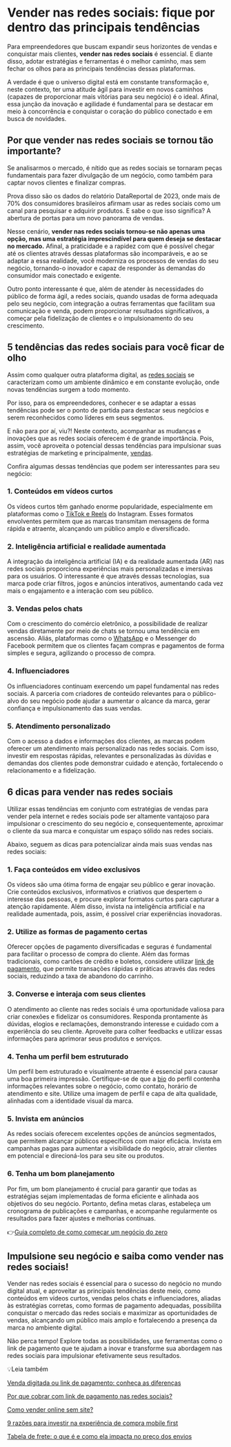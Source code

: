 # Vender nas redes sociais: fique por dentro das principais tendências

Para empreendedores que buscam expandir seus horizontes de vendas e conquistar mais clientes, **vender nas redes sociais** é essencial. E diante disso, adotar estratégias e ferramentas é o melhor caminho, mas sem fechar os olhos para as principais tendências dessas plataformas.

A verdade é que o universo digital está em constante transformação e, neste contexto, ter uma atitude ágil para investir em novos caminhos (capazes de proporcionar mais vitórias para seu negócio) é o ideal. Afinal, essa junção da inovação e agilidade é fundamental para se destacar em meio à concorrência e conquistar o coração do público conectado e em busca de novidades.

## Por que vender nas redes sociais se tornou tão importante?

Se analisarmos o mercado, é nítido que as redes sociais se tornaram peças fundamentais para fazer divulgação de um negócio, como também para captar novos clientes e finalizar compras.

Prova disso são os dados do relatório DataReportal de 2023, onde mais de 70% dos consumidores brasileiros afirmam usar as redes sociais como um canal para pesquisar e adquirir produtos. E sabe o que isso significa? A abertura de portas para um novo panorama de vendas.

Nesse cenário, **vender nas redes sociais tornou-se não apenas uma opção, mas uma estratégia imprescindível para quem deseja se destacar no mercado.** Afinal, a praticidade e a rapidez com que é possível chegar até os clientes através dessas plataformas são incomparáveis, e ao se adaptar a essa realidade, você moderniza os processos de vendas do seu negócio, tornando-o inovador e capaz de responder às demandas do consumidor mais conectado e exigente.

Outro ponto interessante é que, além de atender às necessidades do público de forma ágil, a redes sociais, quando usadas de forma adequada pelo seu negócio, com integração a outras ferramentas que facilitam sua comunicação e venda, podem proporcionar resultados significativos, a começar pela fidelização de clientes e o impulsionamento do seu crescimento.

## 5 tendências das redes sociais para você ficar de olho

Assim como qualquer outra plataforma digital, as [redes sociais](https://meubolso.mercadopago.com.br/erros-comuns-ao-vender-nas-redes-sociais) se caracterizam como um ambiente dinâmico e em constante evolução, onde novas tendências surgem a todo momento.

Por isso, para os empreendedores, conhecer e se adaptar a essas tendências pode ser o ponto de partida para destacar seus negócios e serem reconhecidos como líderes em seus segmentos.

E não para por aí, viu?! Neste contexto, acompanhar as mudanças e inovações que as redes sociais oferecem é de grande importância. Pois, assim, você aproveita o potencial dessas tendências para impulsionar suas estratégias de marketing e principalmente, [vendas](https://meubolso.mercadopago.com.br/vender-com-link-de-pagamento-o-futuro-ja-chegou).

Confira algumas dessas tendências que podem ser interessantes para seu negócio:

### 1. Conteúdos em vídeos curtos

Os vídeos curtos têm ganhado enorme popularidade, especialmente em plataformas como o [TikTok e Reels](https://meubolso.mercadopago.com.br/tiktok-e-reels-saiba-como-usar-as-ferramentas-para-aumentar-as-vendas) do Instagram. Esses formatos envolventes permitem que as marcas transmitam mensagens de forma rápida e atraente, alcançando um público amplo e diversificado.

### 2. Inteligência artificial e realidade aumentada

A integração da inteligência artificial (IA) e da realidade aumentada (AR) nas redes sociais proporciona experiências mais personalizadas e imersivas para os usuários. O interessante é que através dessas tecnologias, sua marca pode criar filtros, jogos e anúncios interativos, aumentando cada vez mais o engajamento e a interação com seu público.

### 3. Vendas pelos chats

Com o crescimento do comércio eletrônico, a possibilidade de realizar vendas diretamente por meio de chats se tornou uma tendência em ascensão. Aliás, plataformas como o [WhatsApp](https://meubolso.mercadopago.com.br/venda-em-redes-sociais-como-transforma-las-em-pontos-de-venda) e o Messenger do Facebook permitem que os clientes façam compras e pagamentos de forma simples e segura, agilizando o processo de compra.

### 4. Influenciadores

Os influenciadores continuam exercendo um papel fundamental nas redes sociais. A parceria com criadores de conteúdo relevantes para o público-alvo do seu negócio pode ajudar a aumentar o alcance da marca, gerar confiança e impulsionamento das suas vendas.

### 5. Atendimento personalizado

Com o acesso a dados e informações dos clientes, as marcas podem oferecer um atendimento mais personalizado nas redes sociais. Com isso, investir em respostas rápidas, relevantes e personalizadas às dúvidas e demandas dos clientes pode demonstrar cuidado e atenção, fortalecendo o relacionamento e a fidelização.

## 6 dicas para vender nas redes sociais

Utilizar essas tendências em conjunto com estratégias de vendas para vender pela internet e redes sociais pode ser altamente vantajoso para impulsionar o crescimento do seu negócio e, consequentemente, aproximar o cliente da sua marca e conquistar um espaço sólido nas redes sociais.

Abaixo, seguem as dicas para potencializar ainda mais suas vendas nas redes sociais:

### 1. Faça conteúdos em vídeo exclusivos

Os vídeos são uma ótima forma de engajar seu público e gerar inovação. Crie conteúdos exclusivos, informativos e criativos que despertem o interesse das pessoas, e procure explorar formatos curtos para capturar a atenção rapidamente. Além disso, invista na inteligência artificial e na realidade aumentada, pois, assim, é possível criar experiências inovadoras.

### 2. Utilize as formas de pagamento certas

Oferecer opções de pagamento diversificadas e seguras é fundamental para facilitar o processo de compra do cliente. Além das formas tradicionais, como cartões de crédito e boletos, considere utilizar [link de pagamento](https://meubolso.mercadopago.com.br/link-de-pagamento-descubra-como-funciona-essa-maneira-de-fazer-cobrancas-a-distancia), que permite transações rápidas e práticas através das redes sociais, reduzindo a taxa de abandono do carrinho.

### 3. Converse e interaja com seus clientes

O atendimento ao cliente nas redes sociais é uma oportunidade valiosa para criar conexões e fidelizar os consumidores. Responda prontamente às dúvidas, elogios e reclamações, demonstrando interesse e cuidado com a experiência do seu cliente. Aproveite para colher feedbacks e utilizar essas informações para aprimorar seus produtos e serviços.

### 4. Tenha um perfil bem estruturado

Um perfil bem estruturado e visualmente atraente é essencial para causar uma boa primeira impressão. Certifique-se de que a [bio](https://meubolso.mercadopago.com.br/otimize-seu-link-na-bio-com-bio-livre-mercado-pago) do perfil contenha informações relevantes sobre o negócio, como contato, horário de atendimento e site. Utilize uma imagem de perfil e capa de alta qualidade, alinhadas com a identidade visual da marca.

### 5. Invista em anúncios

As redes sociais oferecem excelentes opções de anúncios segmentados, que permitem alcançar públicos específicos com maior eficácia. Invista em campanhas pagas para aumentar a visibilidade do negócio, atrair clientes em potencial e direcioná-los para seu site ou produtos.

### 6. Tenha um bom planejamento

Por fim, um bom planejamento é crucial para garantir que todas as estratégias sejam implementadas de forma eficiente e alinhada aos objetivos do seu negócio. Portanto, defina metas claras, estabeleça um cronograma de publicações e campanhas, e acompanhe regularmente os resultados para fazer ajustes e melhorias contínuas.

👉[Guia completo de como começar um negócio do zero](https://meubolso.mercadopago.com.br/guia-completo-como-comecar-um-negocio)

## Impulsione seu negócio e saiba como vender nas redes sociais!

Vender nas redes sociais é essencial para o sucesso do negócio no mundo digital atual, e aproveitar as principais tendências deste meio, como conteúdos em vídeos curtos, vendas pelos chats e influenciadores, aliadas às estratégias corretas, como formas de pagamento adequadas, possibilita conquistar o mercado das redes sociais e maximizar as oportunidades de vendas, alcançando um público mais amplo e fortalecendo a presença da marca no ambiente digital.

Não perca tempo! Explore todas as possibilidades, use ferramentas como o link de pagamento que te ajudam a inovar e transforme sua abordagem nas redes sociais para impulsionar efetivamente seus resultados.

💡Leia também

[Venda digitada ou link de pagamento: conheça as diferenças](https://meubolso.mercadopago.com.br/venda-digitada-link-de-pagamento-diferencas)

[Por que cobrar com link de pagamento nas redes sociais?](https://meubolso.mercadopago.com.br/link-pagamento-redes-sociais)

[Como vender online sem site?](https://meubolso.mercadopago.com.br/como-vender-online-sem-um-site)

[9 razões para investir na experiência de compra mobile first](https://meubolso.mercadopago.com.br/9-razoes-para-investir-na-experiencia-de-compra-mobile-first)

[Tabela de frete: o que é e como ela impacta no preço dos envios](https://meubolso.mercadopago.com.br/tabela-de-frete-o-que-e-e-como-ela-impacta-no-preco-dos-envios)